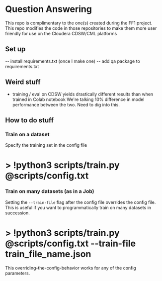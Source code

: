 # Question Answering
This repo is complimentary to the one(s) created during the FF1 project. This repo modifies the code in those repositories to make them more user friendly for use on the Cloudera CDSW/CML platforms


## Set up
-- install requirements.txt (once I make one)
-- add qa package to requirements.txt


## Weird stuff
* training / eval on CDSW yields drastically different results than when trained in Colab notebook
We're talking 10% difference in model performance between the two. Need to dig into this. 


## How to do stuff

### Train on a dataset
Specify the training set in the config file
# > !python3 scripts/train.py @scripts/config.txt

### Train on many datasets (as in a Job)
Setting the `--train-file` flag after the config file overrides the config file. This is useful if you want to programmatically train on many datasets in succession. 
# > !python3 scripts/train.py @scripts/config.txt --train-file train_file_name.json

This overriding-the-config-behavior works for any of the config parameters. 
